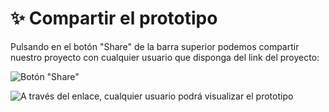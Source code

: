 # ✨ Compartir el prototipo

Pulsando en el botón "Share" de la barra superior podemos compartir nuestro proyecto con cualquier usuario que disponga del link del proyecto:

![Botón "Share"](.gitbook/assets/share\_btn.png)

![A través del enlace, cualquier usuario podrá visualizar el prototipo](.gitbook/assets/copy\_link.png)
